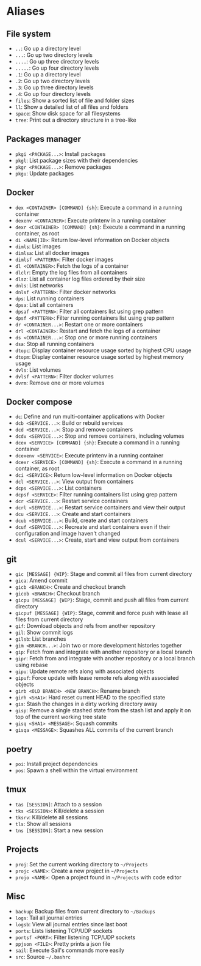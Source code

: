 # Aliases

## File system

- `..`: Go up a directory level
- `...`: Go up two directory levels
- `....`: Go up three directory levels
- `.....`: Go up four directory levels
- `.1`: Go up a directory level
- `.2`: Go up two directory levels
- `.3`: Go up three directory levels
- `.4`: Go up four directory levels
- `files`: Show a sorted list of file and folder sizes
- `ll`: Show a detailed list of all files and folders
- `space`: Show disk space for all filesystems
- `tree`: Print out a directory structure in a tree-like

## Packages manager

- `pkgi <PACKAGE...>`: Install packages
- `pkgl`: List package sizes with their dependencies
- `pkgr <PACKAGE...>`: Remove packages
- `pkgu`: Update packages

## Docker

- `dex <CONTAINER> [COMMAND] {sh}`: Execute a command in a running container
- `dexenv <CONTAINER>`: Execute printenv in a running container
- `dexr <CONTAINER> [COMMAND] {sh}`: Execute a command in a running container, as root
- `di <NAME|ID>`: Return low-level information on Docker objects
- `dimls`: List images
- `dimlsa`: List all docker images
- `dimlsf <PATTERN>`: Filter docker images
- `dl <CONTAINER>`: Fetch the logs of a container
- `dlclr`: Empty the log files from all containers
- `dlsz`: List all container log files ordered by their size
- `dnls`: List networks
- `dnlsf <PATTERN>`: Filter docker networks
- `dps`: List running containers
- `dpsa`: List all containers
- `dpsaf <PATTERN>`: Filter all containers list using grep pattern
- `dpsf <PATTERN>`: Filter running containers list using grep pattern
- `dr <CONTAINER...>`: Restart one or more containers
- `drl <CONTAINER>`: Restart and fetch the logs of a container
- `ds <CONTAINER...>`: Stop one or more running containers
- `dsa`: Stop all running containers
- `dtopc`: Display container resource usage sorted by highest CPU usage
- `dtopm`: Display container resource usage sorted by highest memory usage
- `dvls`: List volumes
- `dvlsf <PATTERN>`: Filter docker volumes
- `dvrm`: Remove one or more volumes

## Docker compose

- `dc`: Define and run multi-container applications with Docker
- `dcb <SERVICE...>`: Build or rebuild services
- `dcd <SERVICE...>`: Stop and remove containers
- `dcdv <SERVICE...>`: Stop and remove containers, including volumes
- `dcex <SERVICE> [COMMAND] {sh}`: Execute a command in a running container
- `dcexenv <SERVICE>`: Execute printenv in a running container
- `dcexr <SERVICE> [COMMAND] {sh}`: Execute a command in a running container, as root
- `dci <SERVICE>`: Return low-level information on Docker objects
- `dcl <SERVICE...>`: View output from containers
- `dcps <SERVICE...>`: List containers
- `dcpsf <SERVICE>`: Filter running containers list using grep pattern
- `dcr <SERVICE...>`: Restart service containers
- `dcrl <SERVICE...>`: Restart service containers and view their output
- `dcu <SERVICE...>`: Create and start containers
- `dcub <SERVICE...>`: Build, create and start containers
- `dcuf <SERVICE...>`: Recreate and start containers even if their configuration and image haven't changed
- `dcul <SERVICE...>`: Create, start and view output from containers

## git

- `gic [MESSAGE] {WIP}`: Stage and commit all files from current directory
- `gica`: Amend commit
- `gicb <BRANCH>`: Create and checkout branch
- `gicob <BRANCH>`: Checkout branch
- `gicpu [MESSAGE] {WIP}`: Stage, commit and push all files from current directory
- `gicpuf [MESSAGE] {WIP}`: Stage, commit and force push with lease all files from current directory
- `gif`: Download objects and refs from another repository
- `gil`: Show commit logs
- `gilsb`: List branches
- `gim <BRANCH...>`: Join two or more development histories together
- `gip`: Fetch from and integrate with another repository or a local branch
- `gipr`: Fetch from and integrate with another repository or a local branch using rebase
- `gipu`: Update remote refs along with associated objects
- `gipuf`: Force update with lease remote refs along with associated objects
- `girb <OLD BRANCH> <NEW BRANCH>`: Rename branch
- `girh <SHA1>`: Hard reset current HEAD to the specified state
- `gis`: Stash the changes in a dirty working directory away
- `gisp`: Remove a single stashed state from the stash list and apply it on top of the current working tree state
- `gisq <SHA1> <MESSAGE>`: Squash commits
- `gisqa <MESSAGE>`: Squashes ALL commits of the current branch

## poetry

- `poi`: Install project dependencies
- `pos`: Spawn a shell within the virtual environment

## tmux

- `tas [SESSION]`: Attach to a session
- `tks <SESSION>`: Kill/delete a session
- `tksrv`: Kill/delete all sessions
- `tls`: Show all sessions
- `tns [SESSION]`: Start a new session

## Projects

- `proj`: Set the current working directory to `~/Projects`
- `projc <NAME>`: Create a new project in `~/Projects`
- `projo <NAME>`: Open a project found in `~/Projects` with code editor

## Misc

- `backup`: Backup files from current directory to `~/Backups`
- `logs`: Tail all journal entries
- `logsb`: View all journal entries since last boot
- `ports`: Lists listening TCP/UDP sockets
- `portsf <PORT>`: Filter listening TCP/UDP sockets
- `ppjson <FILE>`: Pretty prints a json file
- `sail`: Execute Sail's commands more easily
- `src`: Source `~/.bashrc`
